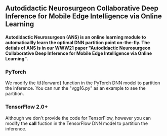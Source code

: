 ## Autodidactic Neurosurgeon Collaborative Deep Inference for Mobile Edge Intelligence via Online Learning
#### Autodidactic Neurosurgeon (ANS) is an online learning module to automaticallly learn the optimal DNN partition point on-the-fly. The detials of ANS is in our WWW21 paper "Autodidactic Neurosurgeon Collaborative Deep Inference for Mobile Edge Intelligence via Online Learning".

### PyTorch
We modify the \tf{forward} function in the PyTorch DNN model to partition the inference.
You can run the "vgg16.py" as an example to see the partition.

### TensorFlow 2.0+
Although we don't provide the code for TensorFlow, however you can modify the __call__ fuction in the TensorFlow DNN model to partition the inference.
